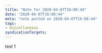 ```yaml
---
title: "Note for 2020-04-07T16:08:44"
date: "2020-04-07T16:08:44"
meta: "note posted on 2020-04-07T16:08:44"
tags:
- miscellaneous
syndicationTargets: 
---
```

test 1
